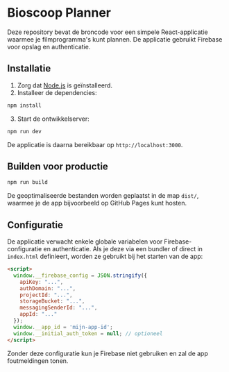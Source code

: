 # Bioscoop Planner

Deze repository bevat de broncode voor een simpele React-applicatie waarmee je filmprogramma's kunt plannen. De applicatie gebruikt Firebase voor opslag en authenticatie. 

## Installatie

1. Zorg dat [Node.js](https://nodejs.org/) is geïnstalleerd.
2. Installeer de dependencies:

```bash
npm install
```

3. Start de ontwikkelserver:

```bash
npm run dev
```

De applicatie is daarna bereikbaar op `http://localhost:3000`.

## Builden voor productie

```bash
npm run build
```

De geoptimaliseerde bestanden worden geplaatst in de map `dist/`, waarmee je de app bijvoorbeeld op GitHub Pages kunt hosten.

## Configuratie

De applicatie verwacht enkele globale variabelen voor Firebase-configuratie en authenticatie. Als je deze via een bundler of direct in `index.html` definieert, worden ze gebruikt bij het starten van de app:

```html
<script>
  window.__firebase_config = JSON.stringify({
    apiKey: "...",
    authDomain: "...",
    projectId: "...",
    storageBucket: "...",
    messagingSenderId: "...",
    appId: "..."
  });
  window.__app_id = 'mijn-app-id';
  window.__initial_auth_token = null; // optioneel
</script>
```

Zonder deze configuratie kun je Firebase niet gebruiken en zal de app foutmeldingen tonen.

